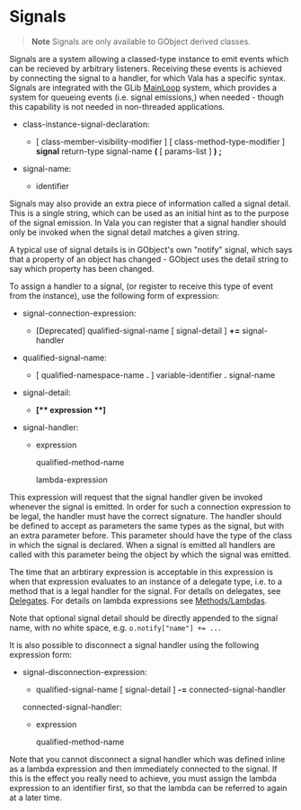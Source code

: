 

Signals
=======

> **Note**
> Signals are only available to GObject derived classes.

Signals are a system allowing a classed-type instance to emit events which can be recieved by arbitrary listeners. Receiving these events is achieved by connecting the signal to a handler, for which Vala has a specific syntax. Signals are integrated with the GLib [MainLoop](http://wiki.gnome.org/action/show/Projects/Vala/Manual/Export/MainLoop#) system, which provides a system for queueing events (i.e. signal emissions,) when needed - though this capability is not needed in non-threaded applications.

-   class-instance-signal-declaration:

    -   [ class-member-visibility-modifier ] [ class-method-type-modifier ] **signal** return-type signal-name **(** [ params-list ] **)** **;**


-   signal-name:

    -   identifier

Signals may also provide an extra piece of information called a signal detail. This is a single string, which can be used as an initial hint as to the purpose of the signal emission. In Vala you can register that a signal handler should only be invoked when the signal detail matches a given string.

A typical use of signal details is in GObject's own "notify" signal, which says that a property of an object has changed - GObject uses the detail string to say which property has been changed.

To assign a handler to a signal, (or register to receive this type of event from the instance), use the following form of expression:

-   signal-connection-expression:

    -   [Deprecated] qualified-signal-name [ signal-detail ] **+=** signal-handler

-   qualified-signal-name:

    -   [ qualified-namespace-name **.** ] variable-identifier **.** signal-name


-   signal-detail:

    -   **[\*\* expression \*\*]**

-   signal-handler:

    -   expression

        qualified-method-name

        lambda-expression

This expression will request that the signal handler given be invoked whenever the signal is emitted. In order for such a connection expression to be legal, the handler must have the correct signature. The handler should be defined to accept as parameters the same types as the signal, but with an extra parameter before. This parameter should have the type of the class in which the signal is declared. When a signal is emitted all handlers are called with this parameter being the object by which the signal was emitted.

The time that an arbtirary expression is acceptable in this expression is when that expression evaluates to an instance of a delegate type,
i.e. to a method that is a legal handler for the signal. For details on delegates, see [Delegates](http://wiki.gnome.org/action/show/Projects/Vala/Manual/Export/Vala/Manual/Delegates#). For details on lambda expressions see [Methods/Lambdas](http://wiki.gnome.org/action/show/Projects/Vala/Manual/Export/Vala/Manual/Methods#Lambdas).

Note that optional signal detail should be directly appended to the signal name, with no white space, e.g. `o.notify["name"] += ...`

It is also possible to disconnect a signal handler using the following expression form:

-   signal-disconnection-expression:

    -   qualified-signal-name [ signal-detail ] **-=**
        connected-signal-handler

    connected-signal-handler:

    -   expression

        qualified-method-name

Note that you cannot disconnect a signal handler which was defined inline as a lambda expression and then immediately connected to the signal. If this is the effect you really need to achieve, you must assign the lambda expression to an identifier first, so that the lambda can be referred to again at a later time.

